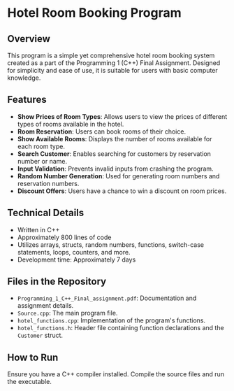# Hotel Room Booking Program

## Overview
This program is a simple yet comprehensive hotel room booking system created as a part of the Programming 1 (C++) Final Assignment. Designed for simplicity and ease of use, it is suitable for users with basic computer knowledge.

## Features
- **Show Prices of Room Types**: Allows users to view the prices of different types of rooms available in the hotel.
- **Room Reservation**: Users can book rooms of their choice.
- **Show Available Rooms**: Displays the number of rooms available for each room type.
- **Search Customer**: Enables searching for customers by reservation number or name.
- **Input Validation**: Prevents invalid inputs from crashing the program.
- **Random Number Generation**: Used for generating room numbers and reservation numbers.
- **Discount Offers**: Users have a chance to win a discount on room prices.

## Technical Details
- Written in C++
- Approximately 800 lines of code
- Utilizes arrays, structs, random numbers, functions, switch-case statements, loops, counters, and more.
- Development time: Approximately 7 days

## Files in the Repository
- `Programming_1_C++_Final_assignment.pdf`: Documentation and assignment details.
- `Source.cpp`: The main program file.
- `hotel_functions.cpp`: Implementation of the program's functions.
- `hotel_functions.h`: Header file containing function declarations and the `Customer` struct.

## How to Run
Ensure you have a C++ compiler installed. Compile the source files and run the executable.